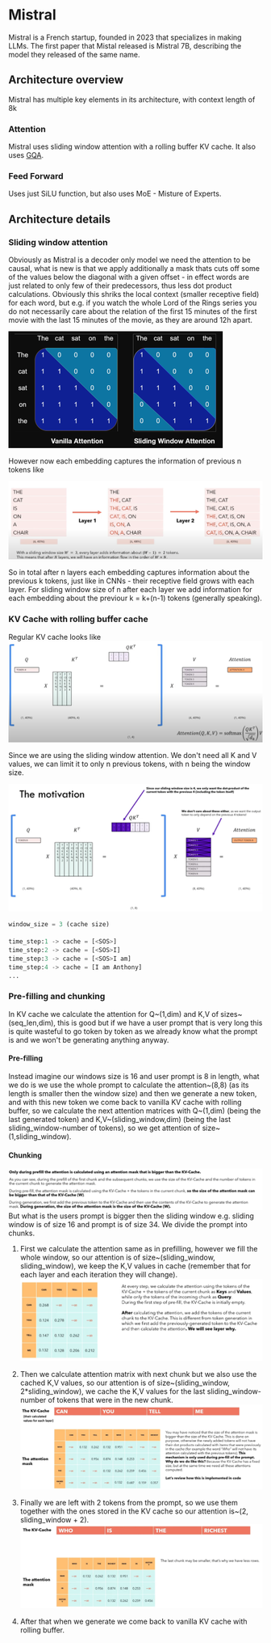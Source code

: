 # Mistral
Mistral is a French startup, founded in 2023 that specializes in making LLMs. The first paper that Mistal released is Mistral 7B, describing the model they released of the same name.
## Architecture overview
Mistral has multiple key elements in its architecture, with context length of 8k
### Attention
Mistral uses sliding window attention with a rolling buffer KV cache. It also uses [GQA](../README.md).
### Feed Forward
Uses just SiLU function, but also uses MoE - Misture of Experts.

## Architecture details
### Sliding window attention
Obviously as Mistral is a decoder only model we need the attention to be causal, what is new is that we apply additionally a mask thats cuts off some of the values below the diagonal with a given offset - in effect words are just related to only few of their predecessors, thus less dot product calculations. Obviously this shriks the local context (smaller receptive field) for each word, but e.g. if you watch the whole Lord of the Rings series you do not necessarily care about the relation of the first 15 minutes of the first movie with the last 15 minutes of the movie, as they are around 12h apart.

![](./img/sliding_window.png)

However now each embedding captures the information of previous n tokens like

![](./img/information_flow.png)

So in total after n layers each embedding captures information about the previous k tokens, just like in CNNs - their receptive field grows with each layer. For sliding window size of n after each layer we add information for each embedding about the previour k = k+(n-1) tokens (generally speaking).

### KV Cache with rolling buffer cache
Regular KV cache looks like
![](../img/kvcache.png)

Since we are using the sliding window attention. We don't need all K and V values, we can limit it to only n previous tokens, with n being the window size.

![](./img/kvcache_rolling.png)

```python
window_size = 3 (cache size)

time_step:1 -> cache = [<SOS>]
time_step:2 -> cache = [<SOS>I]
time_step:3 -> cache = [<SOS>I am]
time_step:4 -> cache = [I am Anthony]
...
```
### Pre-filling and chunking
In KV cache we calculate the attention for Q~(1,dim) and K,V of sizes~(seq_len,dim), this is good but if we have a user prompt that is very long this is quite wasteful to go token by token as we already know what the prompt is and we won't be generating anything anyway.

#### Pre-filling
Instead imagine our windows size is 16 and user prompt is 8 in length, what we do is we use the whole prompt to calculate the attention~(8,8) (as its length is smaller then the window size) and then we generate a new token, and with this new token we come back to vanilla KV cache with rolling buffer, so we calculate the next attention matrices with Q~(1,dim) (being the last generated token) and K,V~(sliding_window,dim) (being the last sliding_window-number of tokens), so we get attention of size~(1,sliding_window).

#### Chunking
![](./img/kvcache_over.png)
But what is the users prompt is bigger then the sliding window e.g. sliding window is of size 16 and prompt is of size 34. We divide the prompt into chunks.
1. First we calculate the attention same as in prefilling, however we fill the whole window, so our attention is of size~(sliding_window, sliding_window), we keep the K,V values in cache (remember that for each layer and each iteration they will change).
![](./img/kvcache_step1.png)

2. Then we calculate attention matrix with next chunk but we also use the cached K,V values, so our attention is of size~(sliding_window, 2*sliding_window), we cache the K,V values for the last sliding_window-number of tokens that were in the new chunk.
![](./img/kvcache_step2.png)


3. Finally we are left with 2 tokens from the prompt, so we use them together with the ones stored in the KV cache so our attention is~(2, sliding_window + 2).
![](./img/kvcache_step3.png)

4. After that when we generate we come back to vanilla KV cache with rolling buffer.